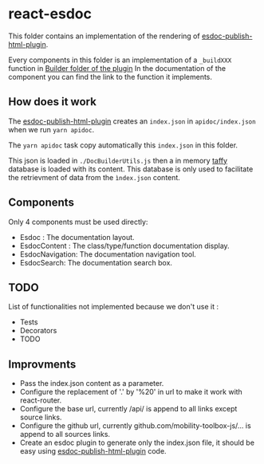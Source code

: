# react-esdoc

This folder contains an implementation of the rendering of [esdoc-publish-html-plugin](https://github.com/esdoc/esdoc-plugins/blob/2de5022baa569785a189056a99acd1d7ca8284b7/esdoc-publish-html-plugin).

Every components in this folder is an implementation of a `_buildXXX` function in [Builder folder of the plugin](https://github.com/esdoc/esdoc-plugins/tree/2de5022baa569785a189056a99acd1d7ca8284b7/esdoc-publish-html-plugin/src/Builder)
In the documentation of the component you can find the link to the function it implements.

## How does it work

The [esdoc-publish-html-plugin](https://github.com/esdoc/esdoc-plugins/blob/2de5022baa569785a189056a99acd1d7ca8284b7/esdoc-publish-html-plugin) creates an `index.json` in `apidoc/index.json` when we run `yarn apidoc`.

The `yarn apidoc` task copy automatically this `index.json` in this folder.

This json is loaded in `./DocBuilderUtils.js` then a in memory [taffy](http://taffydb.com/) database is loaded with its content.
This database is only used to facilitate the retrievment of data from the `ìndex.json` content.

## Components

Only 4 components must be used directly:

- Esdoc : The documentation layout.
- EsdocContent : The class/type/function documentation display.
- EsdocNavigation: The documentation navigation tool.
- EsdocSearch: The documentation search box.

## TODO

List of functionalities not implemented because we don't use it :

- Tests
- Decorators
- TODO

## Improvments

- Pass the index.json content as a parameter.
- Configure the replacement of '.' by '%20' in url to make it work with react-router.
- Configure the base url, currently /api/ is append to all links except source links.
- Configure the github url, currently github.com/mobility-toolbox-js/... is append to all sources links.
- Create an esdoc plugin to generate only the index.json file, it should be easy using [esdoc-publish-html-plugin](https://github.com/esdoc/esdoc-plugins/blob/2de5022baa569785a189056a99acd1d7ca8284b7/esdoc-publish-html-plugin) code.
